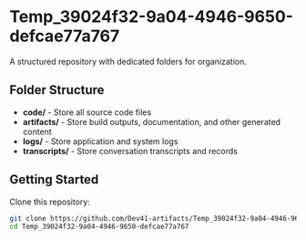 # Temp_39024f32-9a04-4946-9650-defcae77a767
A structured repository with dedicated folders for organization.

## Folder Structure

- **code/** - Store all source code files
- **artifacts/** - Store build outputs, documentation, and other generated content
- **logs/** - Store application and system logs
- **transcripts/** - Store conversation transcripts and records

## Getting Started

Clone this repository:
```bash
git clone https://github.com/Dev41-artifacts/Temp_39024f32-9a04-4946-9650-defcae77a767
cd Temp_39024f32-9a04-4946-9650-defcae77a767
```

